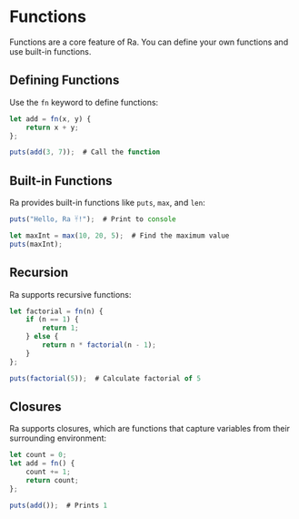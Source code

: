 # Functions

Functions are a core feature of Ra. You can define your own functions and use built-in functions.

## Defining Functions
Use the `fn` keyword to define functions:
```js
let add = fn(x, y) {
    return x + y;
};

puts(add(3, 7));  # Call the function
```

## Built-in Functions
Ra provides built-in functions like `puts`, `max`, and `len`:
```js
puts("Hello, Ra 𓋹!");  # Print to console

let maxInt = max(10, 20, 5);  # Find the maximum value
puts(maxInt);
```

## Recursion
Ra supports recursive functions:
```js
let factorial = fn(n) {
    if (n == 1) {
        return 1;
    } else {
        return n * factorial(n - 1);
    }
};

puts(factorial(5));  # Calculate factorial of 5
```

## Closures
Ra supports closures, which are functions that capture variables from their surrounding environment:
```js
let count = 0;
let add = fn() {
    count += 1;
    return count;
};

puts(add());  # Prints 1
```
